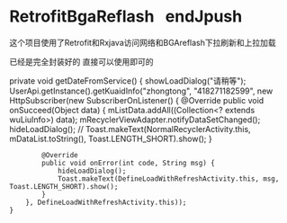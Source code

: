 # RetrofitBgaReflash   endJpush 
这个项目使用了Retrofit和Rxjava访问网络和BGAreflash下拉刷新和上拉加载

已经是完全封装好的 直接可以使用即可的






private void getDateFromService() {
          showLoadDialog("请稍等");
           UserApi.getInstance().getKuaidInfo("zhongtong", "418271182599", new HttpSubscriber<wuLiuInfo>(new SubscriberOnListener() {
            @Override
            public void onSucceed(Object data) {
                mListData.addAll((Collection<? extends wuLiuInfo>) data);
                mRecyclerViewAdapter.notifyDataSetChanged();
                hideLoadDialog();
                // Toast.makeText(NormalRecyclerActivity.this, mDataList.toString(), Toast.LENGTH_SHORT).show();
            }

            @Override
            public void onError(int code, String msg) {
                hideLoadDialog();
                Toast.makeText(DefineLoadWithRefreshActivity.this, msg, Toast.LENGTH_SHORT).show();
            }
        }, DefineLoadWithRefreshActivity.this));
    }
   
    
    
